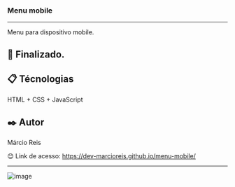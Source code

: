 ### Menu mobile

---

Menu para dispositivo mobile.

## 🚀 Finalizado.

## 📋 Técnologias
HTML + CSS + JavaScript

## ✒️ Autor
Márcio Reis

😊 Link de acesso: https://dev-marcioreis.github.io/menu-mobile/

---
![image](https://user-images.githubusercontent.com/122680054/212901636-352eed42-5c53-47a1-8453-12b98ef85fd3.png)
